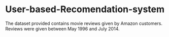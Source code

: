 # User-based-Recomendation-system
The dataset provided contains movie reviews given by Amazon customers. Reviews were given between May 1996 and July 2014.
